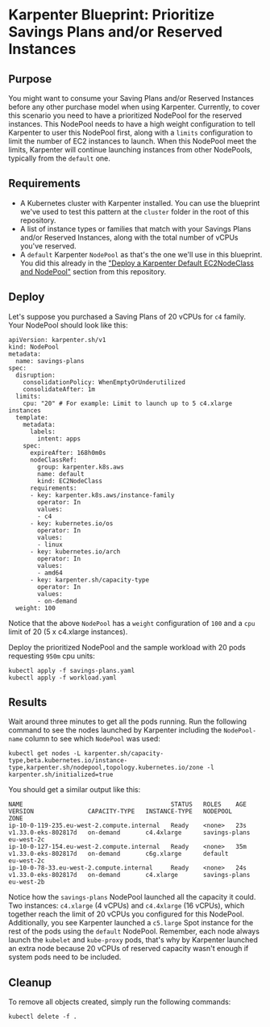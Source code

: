 # Karpenter Blueprint: Prioritize Savings Plans and/or Reserved Instances

## Purpose
You might want to consume your Saving Plans and/or Reserved Instances before any other purchase model when using Karpenter. Currently, to cover this scenario you need to have a prioritized NodePool for the reserved instances. This NodePool needs to have a high weight configuration to tell Karpenter to user this NodePool first, along with a `limits` configuration to limit the number of EC2 instances to launch. When this NodePool meet the limits, Karpenter will continue launching instances from other NodePools, typically from the `default` one.

## Requirements

* A Kubernetes cluster with Karpenter installed. You can use the blueprint we've used to test this pattern at the `cluster` folder in the root of this repository.
* A list of instance types or families that match with your Savings Plans and/or Reserved Instances, along with the total number of vCPUs you've reserved.
* A `default` Karpenter `NodePool` as that's the one we'll use in this blueprint. You did this already in the ["Deploy a Karpenter Default EC2NodeClass and NodePool"](../../README.md) section from this repository.

## Deploy
Let's suppose you purchased a Saving Plans of 20 vCPUs for `c4` family. Your NodePool should look like this:

```
apiVersion: karpenter.sh/v1
kind: NodePool
metadata:
  name: savings-plans
spec:
  disruption:
    consolidationPolicy: WhenEmptyOrUnderutilized
    consolidateAfter: 1m
  limits:
    cpu: "20" # For example: Limit to launch up to 5 c4.xlarge instances
  template:
    metadata:
      labels:
        intent: apps
    spec:
      expireAfter: 168h0m0s
      nodeClassRef:
        group: karpenter.k8s.aws
        name: default
        kind: EC2NodeClass
      requirements:
      - key: karpenter.k8s.aws/instance-family
        operator: In
        values:
        - c4
      - key: kubernetes.io/os
        operator: In
        values:
        - linux
      - key: kubernetes.io/arch
        operator: In
        values:
        - amd64
      - key: karpenter.sh/capacity-type
        operator: In
        values:
        - on-demand
  weight: 100
```

Notice that the above `NodePool` has a `weight` configuration of `100` and a `cpu` limit of 20 (5 x c4.xlarge instances).

Deploy the prioritized NodePool and the sample workload with 20 pods requesting `950m` cpu units:

```
kubectl apply -f savings-plans.yaml
kubectl apply -f workload.yaml
```

## Results
Wait around three minutes to get all the pods running. Run the following command to see the nodes launched by Karpenter including the `NodePool-name` column to see which `NodePool` was used:

```
kubectl get nodes -L karpenter.sh/capacity-type,beta.kubernetes.io/instance-type,karpenter.sh/nodepool,topology.kubernetes.io/zone -l karpenter.sh/initialized=true
```

You should get a similar output like this:

```
NAME                                         STATUS   ROLES    AGE   VERSION               CAPACITY-TYPE   INSTANCE-TYPE   NODEPOOL        ZONE
ip-10-0-119-235.eu-west-2.compute.internal   Ready    <none>   23s   v1.33.0-eks-802817d   on-demand       c4.4xlarge      savings-plans   eu-west-2c
ip-10-0-127-154.eu-west-2.compute.internal   Ready    <none>   35m   v1.33.0-eks-802817d   on-demand       c6g.xlarge      default         eu-west-2c
ip-10-0-78-33.eu-west-2.compute.internal     Ready    <none>   24s   v1.33.0-eks-802817d   on-demand       c4.xlarge       savings-plans   eu-west-2b
```

Notice how the `savings-plans` NodePool launched all the capacity it could. Two instances: `c4.xlarge` (4 vCPUs) and `c4.4xlarge` (16 vCPUs), which together reach the limit of 20 vCPUs you configured for this NodePool. Additionally, you see Karpenter launched a `c5.large` Spot instance for the rest of the pods using the `default` NodePool. Remember, each node always launch the `kubelet` and `kube-proxy` pods, that's why by Karpenter launched an extra node because 20 vCPUs of reserved capacity wasn't enough if system pods need to be included.

## Cleanup
To remove all objects created, simply run the following commands:

```
kubectl delete -f .
```
